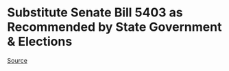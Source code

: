 # Substitute Senate Bill 5403 as Recommended by State Government & Elections

[Source](http://lawfilesext.leg.wa.gov/biennium/2021-22/Pdf/Bills/Senate%20Bills/5403-S.pdf)